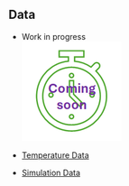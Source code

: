 ## Data

* Work in progress  
![work in progress](../images/comingSoon.png "work in progress")

* [Temperature Data](TemperatureData)
* [Simulation Data](SimulationData)
